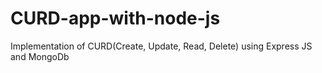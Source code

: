 # CURD-app-with-node-js
Implementation of CURD(Create, Update, Read, Delete) using Express JS and MongoDb
